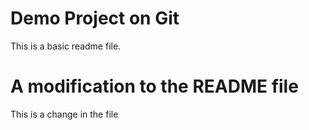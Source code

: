 # Demo Project on Git

This is a basic readme file.

# A modification to the README file

This is a change in the file
